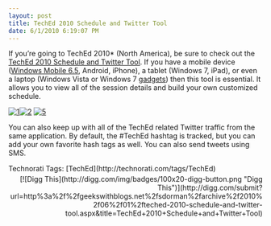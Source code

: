 ```yaml
---
layout: post
title: TechEd 2010 Schedule and Twitter Tool
date: 6/1/2010 6:19:07 PM
---
```


 If you’re going to TechEd 2010* (North America), be sure to check out the [TechEd 2010 Schedule and Twitter Tool](http://new.efficientcoder.net/2010/06/teched-2010-schedule-and-twitter-tool.html). If you have a mobile device ([Windows Mobile 6.5](https://marketplace.windowsphone.com/details.aspx?appId=6f3335e8-d03c-486b-b47a-068b16fafac3&retURL=/categories.aspx%3FcategoryId%3D50126%26pid%3D50077), Android, iPhone), a tablet (Windows 7, iPad), or even a laptop (Windows Vista or Windows 7 [gadgets](http://eventmgr.slsys.net/TechEd2010.gadget)) then this tool is essential. It allows you to view all of the session details and build your own customized schedule. 

[![1](http://gwb.blob.core.windows.net/sdorman/WindowsLiveWriter/TechEd2010ScheduleandTwitterTool_10192/1_thumb.png "1")](http://gwb.blob.core.windows.net/sdorman/WindowsLiveWriter/TechEd2010ScheduleandTwitterTool_10192/1_2.png)[![2](http://gwb.blob.core.windows.net/sdorman/WindowsLiveWriter/TechEd2010ScheduleandTwitterTool_10192/2_thumb.png "2")](http://gwb.blob.core.windows.net/sdorman/WindowsLiveWriter/TechEd2010ScheduleandTwitterTool_10192/2_2.png) [![5](http://gwb.blob.core.windows.net/sdorman/WindowsLiveWriter/TechEd2010ScheduleandTwitterTool_10192/5_thumb.png "5")](http://gwb.blob.core.windows.net/sdorman/WindowsLiveWriter/TechEd2010ScheduleandTwitterTool_10192/5_2.png) 

You can also keep up with all of the TechEd related Twitter traffic from the same application. By default, the #TechEd hashtag is tracked, but you can add your own favorite hash tags as well. You can also send tweets using SMS.
  <div style="padding-bottom: 0px; margin: 0px; padding-left: 0px; padding-right: 0px; display: inline; float: none; padding-top: 0px" id="scid:0767317B-992E-4b12-91E0-4F059A8CECA8:f9936736-22f0-4ed4-9848-5ba7fd2f3d5d" class="wlWriterSmartContent">Technorati Tags: [TechEd](http://technorati.com/tags/TechEd)</div><div class="wlWriterHeaderFooter" style="text-align:right; margin:0px; padding:4px 0px 4px 0px;">[![Digg This](http://digg.com/img/badges/100x20-digg-button.png "Digg This")](http://digg.com/submit?url=http%3a%2f%2fgeekswithblogs.net%2fsdorman%2farchive%2f2010%2f06%2f01%2fteched-2010-schedule-and-twitter-tool.aspx&title=TechEd+2010+Schedule+and+Twitter+Tool)</div>

